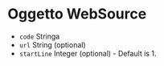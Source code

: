 # Oggetto WebSource

* `code` Stringa
* `url` String (optional)
* `startLine` Integer (optional) - Default is 1.